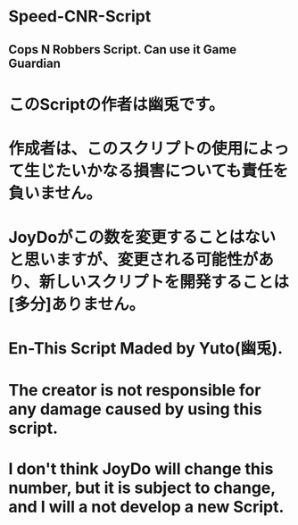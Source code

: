 # Speed-CNR-Script
Cops N Robbers Script. Can use it Game Guardian
--
# このScriptの作者は幽兎です。
# 作成者は、このスクリプトの使用によって生じたいかなる損害についても責任を負いません。
# JoyDoがこの数を変更することはないと思いますが、変更される可能性があり、新しいスクリプトを開発することは[多分]ありません。
# En-This Script Maded by Yuto(幽兎).
# The creator is not responsible for any damage caused by using this script.
# I don't think JoyDo will change this number, but it is subject to change, and I will a not develop a new Script.
